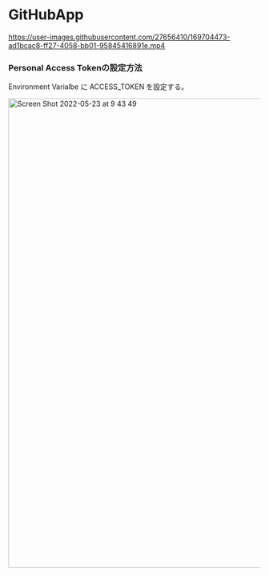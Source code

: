 # GitHubApp

https://user-images.githubusercontent.com/27656410/169704473-ad1bcac8-ff27-4058-bb01-95845416891e.mp4

### Personal Access Tokenの設定方法
Environment Varialbe に ACCESS_TOKEN を設定する。

<img width="936" alt="Screen Shot 2022-05-23 at 9 43 49" src="https://user-images.githubusercontent.com/27656410/169813789-128f4729-0c20-42cf-b72a-1d188c2bd2ca.png">
